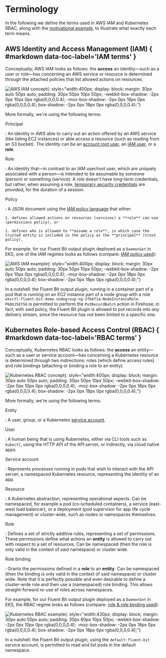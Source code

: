 # Terminology

In the following we define the terms used in AWS IAM and Kubernetes RBAC, along with the [motivational example](../#motivation), to illustrate what exactly each term means.

## AWS Identity and Access Management (IAM) { #markdown data-toc-label='IAM terms' }

Conceptually, AWS IAM looks as follows: the **access** an identity—such as a user or role—has concerning an AWS service or resource is determined through the attached policies that list allowed actions on resources. 

![AWS IAM concept](img/iam-concept.png){: style="width:400px; display: block; margin: 30px auto 50px auto; padding: 30px 50px 10px 50px; -webkit-box-shadow: -2px 0px 10px 0px rgba(0,0,0,0.4); -moz-box-shadow: -2px 0px 18px 0px rgba(0,0,0,0.4); box-shadow: -2px 0px 18px 0px rgba(0,0,0,0.4);"}

More formally, we're using the following terms:

Principal

:   An identity in AWS able to carry out an action offered by an AWS service
    (like listing EC2 instances) or able access a resource (such as reading from an S3 bucket). The identity can be an [account root user](https://docs.aws.amazon.com/IAM/latest/UserGuide/id_root-user.html), an [IAM user](https://docs.aws.amazon.com/IAM/latest/UserGuide/id_users.html), or a **role**.

Role

:   An identity that—in contrast to an IAM user/root user, which are uniquely 
    associated with a person—is intended to be assumable by someone (person) or something (service). A role doesn't have long-term credentials, but rather, when assuming a role, [temporary security credentials](https://docs.aws.amazon.com/IAM/latest/UserGuide/id_credentials_temp.html) are provided, for the duration of a session.

Policy

:   A JSON document using the [IAM policy language](https://docs.aws.amazon.com/IAM/latest/UserGuide/reference_policies.html) that either:
    
    1. defines allowed actions on resources (services) a **role** can use (permissions policy), or
    
    1. defines who is allowed to **assume a role**, in which case the trusted entity is included in the policy as the **principal** (trust policy).

For example, for our Fluent Bit output plugin deployed as a `DaemonSet` in EKS, one of the IAM regimes looks as follows (compare: [IAM policy used](https://github.com/aws-samples/amazon-ecs-fluent-bit-daemon-service/blob/6bf267b5c750de7df94a0553f0dde9e5c1e4d75a/eks/eks-fluent-bit-daemonset-policy.json#L5)):

![AWS IAM example](img/iam-example.png){: style="width:400px; display: block; margin: 30px auto 50px auto; padding: 30px 50px 10px 50px; -webkit-box-shadow: -2px 0px 10px 0px rgba(0,0,0,0.4); -moz-box-shadow: -2px 0px 18px 0px rgba(0,0,0,0.4); box-shadow: -2px 0px 18px 0px rgba(0,0,0,0.4);"}

In a nutshell: the Fluent Bit output plugin, running in a container part of a pod that is running on an EC2 instance part of a node group with a role `eksctl-fluent-bit-demo-nodegroup-ng-2fb6f1a-NodeInstanceRole-P6QXJ5EYS6` is permitted to perform the `PutRecordBatch` action in Firehose; in fact, with said policy, the Fluent Bit plugin is allowed to put records into *any* delivery stream, since the resource has not been limited to a specific one.


## Kubernetes Role-based Access Control (RBAC) { #markdown data-toc-label='RBAC terms' }

Conceptually, Kubernetes RBAC looks as follows: the **access** an entity—such as a user or service account—has concerning a Kubernetes resource is determined through two indirections: roles (which define access rules) and role bindings (attaching or binding a role to an entity). 

![Kubernetes RBAC concept](img/rbac-concept.png){: style="width:400px; display: block; margin: 30px auto 50px auto; padding: 30px 50px 10px 50px; -webkit-box-shadow: -2px 0px 10px 0px rgba(0,0,0,0.4); -moz-box-shadow: -2px 0px 18px 0px rgba(0,0,0,0.4); box-shadow: -2px 0px 18px 0px rgba(0,0,0,0.4);"}

More formally, we're using the following terms:

Entity

:   A user, group, or a Kubernetes [service account](https://kubernetes.io/docs/reference/access-authn-authz/service-accounts-admin/).


User

:   A human being that is using Kubernetes, either via CLI tools such as 
    `kubectl`, using the HTTP API of the API server, or indirectly, via cloud native apps.

Service account

:   Represents processes running in pods that wish to interact with the
    API server; a namespaced Kubernetes resource, representing the identity of an app.

Resource

:   A Kubernetes abstraction, representing operational aspects. Can be 
    namespaced, for example a pod (co-scheduled containers), a service (east-west load balancer), or a deployment (pod supervisor for app life cycle management) or cluster-wide, such as nodes or namespaces themselves.

Role

:   Defines a set of strictly additive rules, representing a set of permissions.
    These permissions define what actions an **entity** is allowed to carry out
    with respect to a set of resources. Can be namespaced (then the role is only valid in the context of said namespace) or cluster wide.

Role binding

:   Grants the permissions defined in a **role** to an **entity**. Can be
    namespaced (then the binding is only valid in the context of said namespace)
    or cluster wide. Note that it is perfectly possible and even desirable to define a cluster-wide role and then use a (namespaced) role binding. This allows straight-forward re-use of roles across namespaces.

For example, for our Fluent Bit output plugin deployed as a `DaemonSet` in EKS, the RBAC regime looks as follows (compare: [role & role binding used](https://github.com/aws-samples/amazon-ecs-fluent-bit-daemon-service/blob/master/eks/eks-fluent-bit-daemonset-rbac.yaml)):

![Kubernetes RBAC example](img/rbac-example.png){: style="width:430px; display: block; margin: 30px auto 50px auto; padding: 30px 60px 10px 50px; -webkit-box-shadow: -2px 0px 10px 0px rgba(0,0,0,0.4); -moz-box-shadow: -2px 0px 18px 0px rgba(0,0,0,0.4); box-shadow: -2px 0px 18px 0px rgba(0,0,0,0.4);"}

In a nutshell: the Fluent Bit output plugin, using the `default:fluent-bit` service account, is permitted to read and list pods in the default namespace.